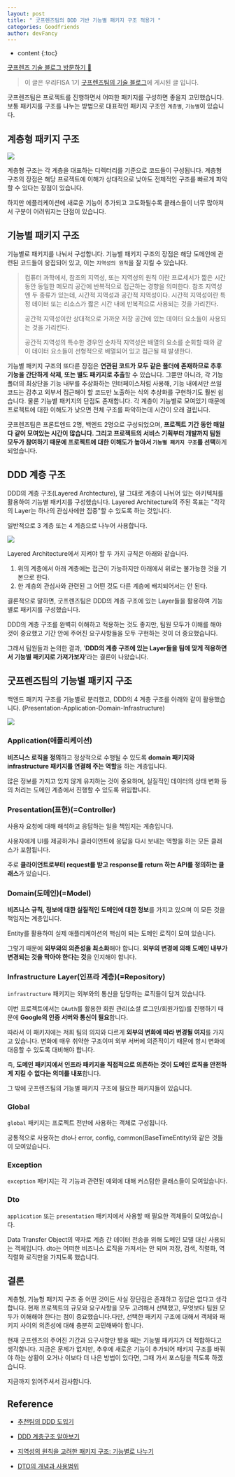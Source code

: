 ```yaml
---
layout: post
title: " 굿프렌즈팀의 DDD 기반 기능별 패키지 구조 적용기 "
categories: Goodfriends
author: devFancy
---
```

* content
{:toc}

[굿프렌즈 기술 블로그 방문하기 🎋](https://goodfriends-team.tistory.com/)

> 이 글은 우리FISA 1기 [굿프렌즈팀의 기술 블로그](https://goodfriends-team.tistory.com/13)에 게시된 글 입니다.

굿프렌즈팀은 프로젝트를 진행하면서 어떠한 패키지를 구성하면 좋을지 고민했습니다. 보통 패키지를 구조를 나누는 방법으로 대표적인 패키지 구조인 `계층별`, `기능별`이 있습니다.


## 계층형 패키지 구조

![](/assets/img/goodfriends/ddd_function_package_1.png)

계층형 구조는 각 계층을 대표하는 디렉터리를 기준으로 코드들이 구성됩니다. 계층형 구조의 장점은 해당 프로젝트에 이해가 상대적으로 낮아도 전체적인 구조를 빠르게 파악할 수 있다는 장점이 있습니다.

하지만 에플리케이션에 새로운 기능이 추가되고 고도화될수록 클래스들이 너무 많아져서 구분이 어려워지는 단점이 있습니다.



## 기능별 패키지 구조

기능별로 패키지를 나눠서 구성합니다. 기능별 패키지 구조의 장점은 해당 도메인에 관련된 코드들이 응집되어 있고, 이는 `지역성의 원칙`을 잘 지킬 수 있습니다.

> 컴퓨터 과학에서, 참조의 지역성, 또는 지역성의 원칙 이란 프로세서가 짧은 시간 동안 동일한 메모리 공간에 반복적으로 접근하는 경향을 의미한다. 참조 지역성엔 두 종류가 있는데, 시간적 지역성과 공간적 지역성이다. 시간적 지역성이란 특정 데이터 또는 리소스가 짧은 시간 내에 반복적으로 사용되는 것을 가리킨다. 
>
> 공간적 지역성이란 상대적으로 가까운 저장 공간에 있는 데이터 요소들이 사용되는 것을 가리킨다. 
>
> 공간적 지역성의 특수한 경우인 순차적 지역성은 배열의 요소를 순회할 때와 같이 데이터 요소들이 선형적으로 배열되어 있고 접근될 때 발생한다.

기능별 패키지 구조의 또다른 장점은 **연관된 코드가 모두 같은 폴더에 존재하므로 추후 기능을 간단하게 삭제, 또는 별도 패키지로 추출**할 수 있습니다. 그뿐만 아니라, 각 기능 폴더의 최상단을 기능 내부를 추상화하는 인터페이스처럼 사용해, 기능 내에서만 쓰일 코드는 감추고 외부서 접근해야 할 코드만 노출하는 식의 추상화를 구현하기도 훨씬 쉽습니다. 
물론 기능별 패키지의 단점도 존재합니다. 각 계층이 기능별로 모여있기 때문에 프로젝트에 대한 이해도가 낮으면 전체 구조를 파악하는데 시간이 오래 걸립니다.

굿프렌즈팀은 프론트엔드 2명, 백엔드 2명으로 구성되었으며, **프로젝트 기간 동안 매일 다 같이 모여있는 시간이 많습니다. 그리고 프로젝트의 서비스 기획부터 개발까지 팀원 모두가 참여하기 때문에 프로젝트에 대한 이해도가 높아서 `기능별 패키지 구조`를 선택**하게 되었습니다.

## DDD 계층 구조

DDD의 계층 구조(Layered Archtecture), 말 그대로 계층이 나뉘어 있는 아키텍처를 활용하여 기능별 패키지를 구성했습니다. Layered Architecture의 주된 목표는 "각각의 Layer는 하나의 관심사에만 집중"할 수 있도록 하는 것입니다.

일반적으로 3 계층 또는 4 계층으로 나누어 사용합니다.

![](/assets/img/goodfriends/ddd_function_package_2.png)

Layered Architecture에서 지켜야 할 두 가지 규칙은 아래와 같습니다.

1. 위의 계층에서 아래 계층에는 접근이 가능하지만 아래에서 위로는 불가능한 것을 기본으로 한다.
2. 한 계층의 관심사와 관련된 그 어떤 것도 다른 계층에 배치되어서는 안 된다.


결론적으로 말하면, 굿프렌즈팀은 DDD의 계층 구조에 있는 Layer들을 활용하여 기능별로 패키지를 구성했습니다. 

DDD의 계층 구조를 완벽히 이해하고 적용하는 것도 좋지만, 팀원 모두가 이해를 해야 것이 중요했고 기간 안에 주어진 요구사항들을 모두 구현하는 것이 더 중요했습니다. 

그래서 팀원들과 논의한 결과, '**DDD의 계층 구조에 있는 Layer들을 팀에 맞게 적용하면서 기능별 패키지로 가져가보자**'라는 결론이 나왔습니다.


## 굿프렌즈팀의 기능별 패키지 구조

백엔드 패키지 구조를 기능별로 분리했고, DDD의 4 계층 구조를 아래와 같이 활용했습니다.
(Presentation-Application-Domain-Infrastructure)


![](/assets/img/goodfriends/ddd_function_package_3.png)

### Application(애플리케이션)

**비즈니스 로직을 정의**하고 정상적으로 수행될 수 있도록 **domain 패키지와 infrastructure 패키지를 연결해 주는 역할**을 하는 계층입니다.

많은 정보를 가지고 있지 않게 유지하는 것이 중요하며, 실질적인 데이터의 상태 변화 등의 처리는 도메인 계층에서 진행할 수 있도록 위임합니다.

### Presentation(표현)(=Controller)

사용자 요청에 대해 해석하고 응답하는 일을 책임지는 계층입니다.

사용자에게 UI를 제공하거나 클라이언트에 응답을 다시 보내는 역할을 하는 모든 클래스가 포함됩니다.

주로 **클라이언트로부터 request를 받고 response를 return 하는 API를 정의하는 클래스**가 있습니다.

### Domain(도메인)(=Model)

**비즈니스 규칙, 정보에 대한 실질적인 도메인에 대한 정보**를 가지고 있으며 이 모든 것을 책임지는 계층입니다.

Entity를 활용하여 실제 애플리케이션의 핵심이 되는 도메인 로직이 모여 있습니다. 

그렇기 때문에 **외부와의 의존성을 최소화**해야 합니다. **외부의 변경에 의해 도메인 내부가 변경되는 것을 막아야 한다는 것**을 인지해야 합니다.

### Infrastructure Layer(인프라 계층)(=Repository)

`infrastructure` 패키지는 외부와의 통신을 담당하는 로직들이 담겨 있습니다. 

이번 프로젝트에서는 `OAuth`를 활용한 회원 관리(소셜 로그인/회원가입)를 진행하기 때문에 **Google의 인증 서버와 통신이 필요**합니다. 

따라서 이 패키지에는 저희 팀의 의지와 다르게 **외부의 변화에 따라 변경될 여지**를 가지고 있습니다. 변화에 매우 취약한 구조이며 외부 서버에 의존적이기 때문에 항시 변화에 대응할 수 있도록 대비해야 합니다. 

즉, **도메인 패키지에서 인프라 패키지을 직접적으로 의존하는 것이 도메인 로직을 안전하게 지킬 수 없다는 의미를 내포**합니다.

그 밖에 굿프렌즈팀의 기능별 패키지 구조에 필요한 패키지들이 있습니다.

### Global

`global` 패키지는 프로젝트 전반에 사용하는 객체로 구성됩니다. 

공통적으로 사용하는 dto나 error, config, common(BaseTimeEntity)와 같은 것들이 모여있습니다.

### Exception

`exception` 패키지는 각 기능과 관련된 예외에 대해 커스텀한 클래스들이 모여있습니다.

### Dto
`application` 또는 `presentation` 패키지에서 사용할 때 필요한 객체들이 모여있습니다. 

Data Transfer Object의 약자로 계층 간 데이터 전송을 위해 도메인 모델 대신 사용되는 객체입니다. dto는 어떠한 비즈니스 로직을 가져서는 안 되며 저장, 검색, 직렬화, 역직렬화 로직만을 가지도록 했습니다.

## 결론
계층형, 기능형 패키지 구조 중 어떤 것이든 사실 장단점은 존재하고 정답은 없다고 생각합니다. 현재 프로젝트의 규모와 요구사항을 모두 고려해서 선택했고, 무엇보다 팀원 모두가 이해해야 한다는 점이 중요했습니다.다만, 선택한 패키지 구조에 대해서 객체와 패키지 사이의 의존성에 대해 충분히 고민해봐야 합니다.

현재 굿프렌즈의 주어진 기간과 요구사항만 봤을 때는 기능별 패키지가 더 적합하다고 생각합니다. 지금은 문제가 없지만, 추후에 새로운 기능이 추가되어 패키지 구조를 바꿔야 하는 상황이 오거나 이보다 더 나은 방법이 있다면, 그때 가서 포스팅을 적도록 하겠습니다.

지금까지 읽어주셔서 감사합니다.

## Reference

- [추천팀의 DDD 도입기](https://tech.kakao.com/2022/12/12/ddd-of-recommender-team/)

- [DDD 계층구조 알아보기](https://dev-coco.tistory.com/166)

- [지역성의 원칙을 고려한 패키지 구조: 기능별로 나누기](https://ahnheejong.name/articles/package-structure-with-the-principal-of-locality-in-mind/)

- [DTO의 개념과 사용범위](https://hudi.blog/data-transfer-object/)

